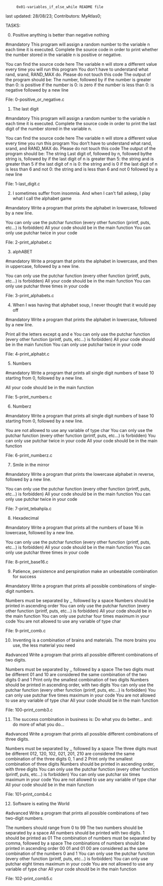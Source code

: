 		 0x01-variables_if_else_while README file


last updated: 28/08/23;
Contributors: MyAtlas0;


TASKS:

0. Positive anything is better than negative nothing

#mandatory
This program will assign a random number to the variable n each time it is executed. Complete the source code in order to print whether the number stored in the variable n is positive or negative.

You can find the source code here
The variable n will store a different value every time you will run this program
You don’t have to understand what rand, srand, RAND_MAX do. Please do not touch this code
The output of the program should be:
	The number, followed by
		if the number is greater than 0: is positive
		if the number is 0: is zero
		if the number is less than 0: is negative
	followed by a new line

File: 0-positive_or_negative.c



1. The last digit

#mandatory
This program will assign a random number to the variable n each time it is executed. Complete the source code in order to print the last digit of the number stored in the variable n.

You can find the source code here
The variable n will store a different value every time you run this program
You don’t have to understand what rand, srand, and RAND_MAX do. Please do not touch this code
The output of the program should be:
	The string Last digit of, followed by n, followed bythe string is, followed by
		if the last digit of n is greater than 5: the string and is greater than 5
		if the last digit of n is 0: the string and is 0
		if the last digit of n is less than 6 and not 0: the string and is less than 6 and not 0
	followed by a new line

File: 1-last_digit.c



2. I sometimes suffer from insomnia. And when I can't fall asleep, I play what I call the alphabet game

#mandatory
Write a program that prints the alphabet in lowercase, followed by a new line.

You can only use the putchar function (every other function (printf, puts, etc…) is forbidden)
All your code should be in the main function
You can only use putchar twice in your code

File: 2-print_alphabet.c



3. alphABET

#mandatory
Write a program that prints the alphabet in lowercase, and then in uppercase, followed by a new line.

You can only use the putchar function (every other function (printf, puts, etc…) is forbidden)
All your code should be in the main function
You can only use putchar three times in your code

File: 3-print_alphabets.c



4. When I was having that alphabet soup, I never thought that it would pay off

#mandatory
Write a program that prints the alphabet in lowercase, followed by a new line.

Print all the letters except q and e
You can only use the putchar function (every other function (printf, puts, etc…) is forbidden)
All your code should be in the main function
You can only use putchar twice in your code

File: 4-print_alphabt.c



5. Numbers

#mandatory
Write a program that prints all single digit numbers of base 10 starting from 0, followed by a new line.

All your code should be in the main function

File: 5-print_numbers.c



6. Numberz

#mandatory
Write a program that prints all single digit numbers of base 10 starting from 0, followed by a new line.

You are not allowed to use any variable of type char
You can only use the putchar function (every other function (printf, puts, etc…) is forbidden)
You can only use putchar twice in your code
All your code should be in the main function

File: 6-print_numberz.c



7. Smile in the mirror

#mandatory
Write a program that prints the lowercase alphabet in reverse, followed by a new line.

You can only use the putchar function (every other function (printf, puts, etc…) is forbidden)
All your code should be in the main function
You can only use putchar twice in your code

File: 7-print_tebahpla.c



8. Hexadecimal

#mandatory
Write a program that prints all the numbers of base 16 in lowercase, followed by a new line.

You can only use the putchar function (every other function (printf, puts, etc…) is forbidden)
All your code should be in the main function
You can only use putchar three times in your code

File: 8-print_base16.c



9. Patience, persistence and perspiration make an unbeatable combination for success

#mandatory
Write a program that prints all possible combinations of single-digit numbers.

Numbers must be separated by ,, followed by a space
Numbers should be printed in ascending order
You can only use the putchar function (every other function (printf, puts, etc…) is forbidden)
All your code should be in the main function
You can only use putchar four times maximum in your code
You are not allowed to use any variable of type char

File: 9-print_comb.c



10. Inventing is a combination of brains and materials. The more brains you use, the less material you need

#advanced
Write a program that prints all possible different combinations of two digits.

Numbers must be separated by ,, followed by a space
The two digits must be different
01 and 10 are considered the same combination of the two digits 0 and 1
Print only the smallest combination of two digits
Numbers should be printed in ascending order, with two digits
You can only use the putchar function (every other function (printf, puts, etc…) is forbidden)
You can only use putchar five times maximum in your code
You are not allowed to use any variable of type char
All your code should be in the main function

File: 100-print_comb3.c



11. The success combination in business is: Do what you do better... and: do more of what you do...

#advanced
Write a program that prints all possible different combinations of three digits.

Numbers must be separated by ,, followed by a space
The three digits must be different
012, 120, 102, 021, 201, 210 are considered the same combination of the three digits 0, 1 and 2
Print only the smallest combination of three digits
Numbers should be printed in ascending order, with three digits
You can only use the putchar function (every other function (printf, puts, etc…) is forbidden)
You can only use putchar six times maximum in your code
You are not allowed to use any variable of type char
All your code should be in the main function

File: 101-print_comb4.c



12. Software is eating the World

#advanced
Write a program that prints all possible combinations of two two-digit numbers.

The numbers should range from 0 to 99
The two numbers should be separated by a space
All numbers should be printed with two digits. 1 should be printed as 01
The combination of numbers must be separated by comma, followed by a space
The combinations of numbers should be printed in ascending order
00 01 and 01 00 are considered as the same combination of the numbers 0 and 1
You can only use the putchar function (every other function (printf, puts, etc…) is forbidden)
You can only use putchar eight times maximum in your code
You are not allowed to use any variable of type char
All your code should be in the main function

File: 102-print_comb5.c
